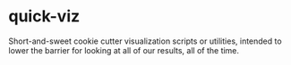 # quick-viz
Short-and-sweet cookie cutter visualization scripts or utilities, intended to lower the barrier for looking at all of our results, all of the time.
